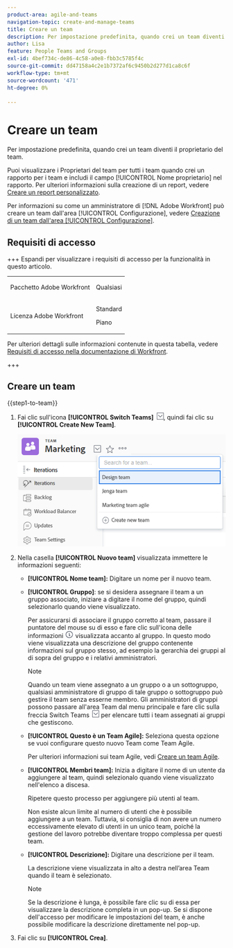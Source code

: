 ```yaml
---
product-area: agile-and-teams
navigation-topic: create-and-manage-teams
title: Creare un team
description: Per impostazione predefinita, quando crei un team diventi il proprietario del team.
author: Lisa
feature: People Teams and Groups
exl-id: 4bef734c-de86-4c58-a0e8-fbb3c5785f4c
source-git-commit: dd47158a4c2e1b7372af6c9450b2d277d1ca8c6f
workflow-type: tm+mt
source-wordcount: '471'
ht-degree: 0%

---
```


# Creare un team

Per impostazione predefinita, quando crei un team diventi il proprietario del team.

Puoi visualizzare i Proprietari del team per tutti i team quando crei un rapporto per i team e includi il campo [!UICONTROL Nome proprietario] nel rapporto. Per ulteriori informazioni sulla creazione di un report, vedere [Creare un report personalizzato](../../reports-and-dashboards/reports/creating-and-managing-reports/create-custom-report.md).

Per informazioni su come un amministratore di [!DNL Adobe Workfront] può creare un team dall&#39;area [!UICONTROL Configurazione], vedere [Creazione di un team dall&#39;area [!UICONTROL Configurazione]](../../administration-and-setup/add-users/create-and-manage-teams/create-a-team-from-setup.md).

## Requisiti di accesso

+++ Espandi per visualizzare i requisiti di accesso per la funzionalità in questo articolo.

<table style="table-layout:auto"> 
 <col> 
 <col> 
 <tbody> 
  <tr data-mc-conditions=""> 
   <td role="rowheader"> <p>Pacchetto Adobe Workfront</p> </td> 
   <td>Qualsiasi</td> 
  </tr> 
  <tr> 
   <td role="rowheader">Licenza Adobe Workfront</td> 
   <td>
   <p>Standard</p>
   <p>Piano</p></td>
  </tr> 
 </tbody> 
</table>

Per ulteriori dettagli sulle informazioni contenute in questa tabella, vedere [Requisiti di accesso nella documentazione di Workfront](/help/quicksilver/administration-and-setup/add-users/access-levels-and-object-permissions/access-level-requirements-in-documentation.md).

+++

## Creare un team

{{step1-to-team}}

1. Fai clic sull&#39;icona **[!UICONTROL Switch Teams]** ![Switch team icon](assets/switch-team-icon.png), quindi fai clic su **[!UICONTROL Create New Team]**.

   ![Seleziona Crea nuovo team.](assets/create-new-team.png)

1. Nella casella **[!UICONTROL Nuovo team]** visualizzata immettere le informazioni seguenti:

   * **[!UICONTROL Nome team]:** Digitare un nome per il nuovo team.
   * **[!UICONTROL Gruppo]**: se si desidera assegnare il team a un gruppo associato, iniziare a digitare il nome del gruppo, quindi selezionarlo quando viene visualizzato.

     Per assicurarsi di associare il gruppo corretto al team, passare il puntatore del mouse su di esso e fare clic sull&#39;icona delle informazioni ![](assets/info-icon.png) visualizzata accanto al gruppo. In questo modo viene visualizzata una descrizione del gruppo contenente informazioni sul gruppo stesso, ad esempio la gerarchia dei gruppi al di sopra del gruppo e i relativi amministratori.

     >[!NOTE]
     >
     >Quando un team viene assegnato a un gruppo o a un sottogruppo, qualsiasi amministratore di gruppo di tale gruppo o sottogruppo può gestire il team senza esserne membro. Gli amministratori di gruppi possono passare all&#39;area Team dal menu principale e fare clic sulla freccia Switch Teams ![Switch team icon](assets/switch-team-icon.png) per elencare tutti i team assegnati ai gruppi che gestiscono.

   * **[!UICONTROL Questo è un Team Agile]:** Seleziona questa opzione se vuoi configurare questo nuovo Team come Team Agile.

     Per ulteriori informazioni sui team Agile, vedi [Creare un team Agile](../../agile/get-started-with-agile-in-workfront/create-an-agile-team.md).

   * **[!UICONTROL Membri team]:** Inizia a digitare il nome di un utente da aggiungere al team, quindi selezionalo quando viene visualizzato nell&#39;elenco a discesa.

     Ripetere questo processo per aggiungere più utenti al team.

     Non esiste alcun limite al numero di utenti che è possibile aggiungere a un team. Tuttavia, si consiglia di non avere un numero eccessivamente elevato di utenti in un unico team, poiché la gestione del lavoro potrebbe diventare troppo complessa per questi team.

   * **[!UICONTROL Descrizione]:** Digitare una descrizione per il team.

     La descrizione viene visualizzata in alto a destra nell’area Team quando il team è selezionato.

     >[!NOTE]
     >
     >Se la descrizione è lunga, è possibile fare clic su di essa per visualizzare la descrizione completa in un pop-up. Se si dispone dell&#39;accesso per modificare le impostazioni del team, è anche possibile modificare la descrizione direttamente nel pop-up.

1. Fai clic su **[!UICONTROL Crea]**.
